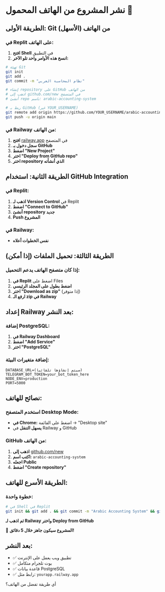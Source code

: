 # نشر المشروع من الهاتف المحمول 📱

## الطريقة الأولى: Git من الهاتف (الأسهل)

### في Replit على الهاتف:
1. **افتح Shell** في التطبيق
2. **انسخ هذه الأوامر واحد تلو الآخر:**

```bash
# تهيئة Git
git init
git add .
git commit -m "نظام المحاسبة العربي"

# إنشاء repository على GitHub من الهاتف
# اذهب إلى github.com/new في المتصفح
# أنشئ repo باسم: arabic-accounting-system

# ربط بـ GitHub (غير YOUR_USERNAME)
git remote add origin https://github.com/YOUR_USERNAME/arabic-accounting-system.git
git push -u origin main
```

### في Railway من الهاتف:
1. **افتح** [railway.app](https://railway.app) في المتصفح
2. **سجل دخول بـ GitHub**
3. **اضغط "New Project"**
4. **اختر "Deploy from GitHub repo"**
5. **اختر repository الذي أنشأته**

## الطريقة الثانية: استخدام GitHub Integration

### في Replit:
1. **اذهب لـ Version Control** في Replit
2. **اضغط "Connect to GitHub"**
3. **أنشئ repository جديد**
4. **Push المشروع**

### في Railway:
- **نفس الخطوات أعلاه**

## الطريقة الثالثة: تحميل الملفات (إذا أمكن)

### إذا كان متصفح الهاتف يدعم التحميل:
1. **في Replit** اضغط على Files
2. **اضغط بطول على المجلد الرئيسي**
3. **اختر "Download as zip"** (إذا متوفر)
4. **ارفع الـ zip في Railway**

## إعداد Railway بعد النشر:

### إضافة PostgreSQL:
1. **في Railway Dashboard**
2. **اضغط "Add Service"**
3. **اختر "PostgreSQL"**

### إضافة متغيرات البيئة:
```
DATABASE_URL=(سيتم إنشاؤها تلقائياً)
TELEGRAM_BOT_TOKEN=your_bot_token_here
NODE_ENV=production
PORT=5000
```

## نصائح للهاتف:

### استخدم المتصفح Desktop Mode:
- **في Chrome:** اضغط على القائمة → "Desktop site"
- **يسهل التنقل** في Railway و GitHub

### GitHub من الهاتف:
1. **اذهب إلى** [github.com/new](https://github.com/new)
2. **اكتب اسم:** `arabic-accounting-system`
3. **اجعله Public**
4. **اضغط "Create repository"**

## الطريقة الأسرع للهاتف:

### خطوة واحدة:
```bash
# في Shell في Replit
git init && git add . && git commit -m "Arabic Accounting System" && git remote add origin https://github.com/YOUR_USERNAME/arabic-accounting-system.git && git push -u origin main
```

**ثم اذهب لـ Railway واختر Deploy from GitHub**

🚀 **المشروع سيكون جاهز خلال 5 دقائق!**

## بعد النشر:
- ✅ تطبيق ويب يعمل على الإنترنت
- ✅ بوت تلجرام متكامل
- ✅ قاعدة بيانات PostgreSQL
- ✅ رابط مثل: `yourapp.railway.app`

أي طريقة تفضل من الهاتف؟